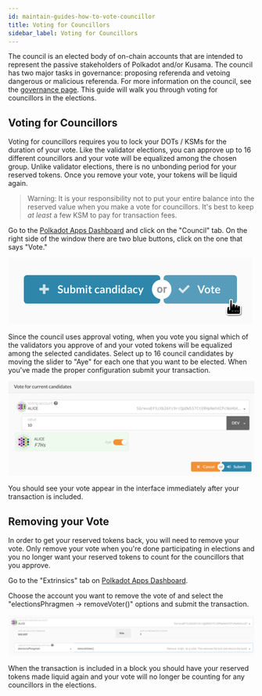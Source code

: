 ```yaml
---
id: maintain-guides-how-to-vote-councillor
title: Voting for Councillors
sidebar_label: Voting for Councillors
---
```


The council is an elected body of on-chain accounts that are intended to represent the passive stakeholders of Polkadot and/or Kusama. The council has two major tasks in governance: proposing referenda and vetoing dangerous or malicious referenda. For more information on the council, see the [governance page](learn-governance#council). This guide will walk you through voting for councillors in the elections.

## Voting for Councillors

Voting for councillors requires you to lock your DOTs / KSMs for the duration of your vote. Like the validator elections,
you can approve up to 16 different councillors and your vote will be equalized among the chosen group. Unlike validator
elections, there is no unbonding period for your reserved tokens. Once you remove your vote, your tokens will be liquid
again.

> Warning: It is your responsibility not to put your entire balance into the reserved value when
> you make a vote for councillors. It's best to keep _at least_ a few KSM to pay for transaction
> fees.

Go to the [Polkadot Apps Dashboard](https://polkadot.js.org/apps) and click on the "Council" tab. On the right side
of the window there are two blue buttons, click on the one that says "Vote."

![](assets/council/vote.png)

Since the council uses approval voting, when you vote you signal which of the validators you approve of and your voted
tokens will be equalized among the selected candidates. Select up to 16 council candidates by moving the slider to
"Aye" for each one that you want to be elected. When you've made the proper configuration submit your transaction.

![](assets/council/vote_for_yourself.png)

You should see your vote appear in the interface immediately after your transaction is included.

## Removing your Vote

In order to get your reserved tokens back, you will need to remove your vote. Only remove your vote when you're done
participating in elections and you no longer want your reserved tokens to count for the councillors that you approve.

Go to the "Extrinsics" tab on [Polkadot Apps Dashboard](https://polkadot.js.org/apps).

Choose the account you want to remove the vote of and select the "electionsPhragmen -> removeVoter()" options and
submit the transaction.

![](assets/council/remove_vote.png)

When the transaction is included in a block you should have your reserved tokens made liquid again and your vote will
no longer be counting for any councillors in the elections.
